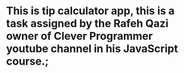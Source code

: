 # This is tip calculator app, this is a task assigned by the Rafeh Qazi owner of Clever Programmer youtube channel in his JavaScript course.;
